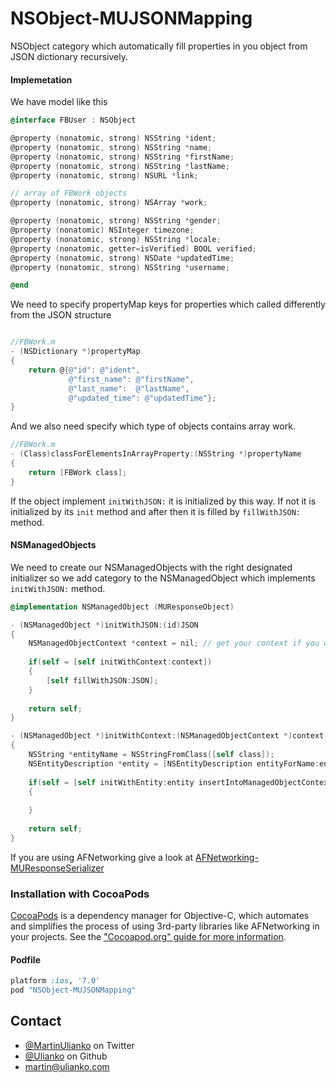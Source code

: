 NSObject-MUJSONMapping
======================

NSObject category which automatically fill properties in you object from JSON dictionary recursively. 

#### Implemetation

We have model like this
```Objective-c
@interface FBUser : NSObject

@property (nonatomic, strong) NSString *ident;
@property (nonatomic, strong) NSString *name;
@property (nonatomic, strong) NSString *firstName;
@property (nonatomic, strong) NSString *lastName;
@property (nonatomic, strong) NSURL *link;

// array of FBWork objects
@property (nonatomic, strong) NSArray *work;

@property (nonatomic, strong) NSString *gender;
@property (nonatomic) NSInteger timezone;
@property (nonatomic, strong) NSString *locale;
@property (nonatomic, getter=isVerified) BOOL verified;
@property (nonatomic, strong) NSDate *updatedTime;
@property (nonatomic, strong) NSString *username;

@end
```
We need to specify propertyMap keys for properties which called differently from the JSON structure

```Objective-c

//FBWork.m
- (NSDictionary *)propertyMap
{
    return @{@"id": @"ident",
             @"first_name": @"firstName",
             @"last_name":  @"lastName",
             @"updated_time": @"updatedTime"};
}
```

And we also need specify which type of objects contains array work. 

```Objective-c
//FBWork.m
- (Class)classForElementsInArrayProperty:(NSString *)propertyName
{
    return [FBWork class];
}
```

If the object implement `initWithJSON:` it is initialized by this way. If not it is initialized by its `init` method and after then it is filled by `fillWithJSON:` method.

#### NSManagedObjects

We need to create our NSManagedObjects with the right designated initializer so we add category to the NSManagedObject which implements `initWithJSON:` method.

```Objective-c
@implementation NSManagedObject (MUResponseObject)

- (NSManagedObject *)initWithJSON:(id)JSON
{
    NSManagedObjectContext *context = nil; // get your context if you want, e.g. from singleton object
    
    if(self = [self initWithContext:context])
    {
        [self fillWithJSON:JSON];
    }
    
    return self;
}

- (NSManagedObject *)initWithContext:(NSManagedObjectContext *)context
{
    NSString *entityName = NSStringFromClass([self class]);
    NSEntityDescription *entity = [NSEntityDescription entityForName:entityName inManagedObjectContext:context];
    
    if(self = [self initWithEntity:entity insertIntoManagedObjectContext:context])
    {
        
    }
    
    return self;
}
```


If you are using AFNetworking give a look at  <a href="https://github.com/Ulianko/AFNetworking-MUResponseSerializer">AFNetworking-MUResponseSerializer</a> 

### Installation with CocoaPods

[CocoaPods](http://cocoapods.org) is a dependency manager for Objective-C, which automates and simplifies the process of using 3rd-party libraries like AFNetworking in your projects. See the ["Cocoapod.org" guide for more information](http://cocoapods.org).

#### Podfile

```ruby
platform :ios, '7.0'
pod "NSObject-MUJSONMapping"
```

## Contact

* [@MartinUlianko](https://twitter.com/MartinUlianko) on Twitter
* [@Ulianko](https://github.com/Ulianko) on Github
* <a href="mailTo:martin@ulianko.com">martin@ulianko.com</a>


